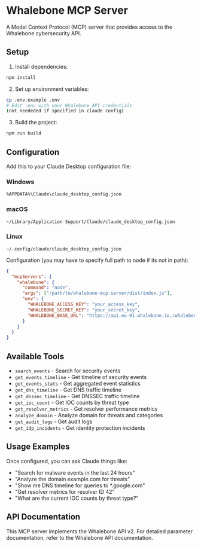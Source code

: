 # Whalebone MCP Server

A Model Context Protocol (MCP) server that provides access to the Whalebone cybersecurity API.

## Setup

1. Install dependencies:
```bash
npm install
```

2. Set up environment variables:
```bash
cp .env.example .env
# Edit .env with your Whalebone API credentials
(not neededed if specified in claude config)
```

3. Build the project:
```bash
npm run build
```

## Configuration

Add this to your Claude Desktop configuration file:

### Windows
`%APPDATA%\Claude\claude_desktop_config.json`

### macOS
`~/Library/Application Support/Claude/claude_desktop_config.json`

### Linux
`~/.config/claude/claude_desktop_config.json`

Configuration (you may have to specify full path to node if its not in path):
```json
{
  "mcpServers": {
    "whalebone": {
      "command": "node",
      "args": ["/path/to/whalebone-mcp-server/dist/index.js"],
      "env": {
        "WHALEBONE_ACCESS_KEY": "your_access_key",
        "WHALEBONE_SECRET_KEY": "your_secret_key",
        "WHALEBONE_BASE_URL": "https://api.eu-01.whalebone.io./whalebone/2"
      }
    }
  }
}
```

## Available Tools

- `search_events` - Search for security events
- `get_events_timeline` - Get timeline of security events
- `get_events_stats` - Get aggregated event statistics
- `get_dns_timeline` - Get DNS traffic timeline
- `get_dnssec_timeline` - Get DNSSEC traffic timeline
- `get_ioc_count` - Get IOC counts by threat type
- `get_resolver_metrics` - Get resolver performance metrics
- `analyze_domain` - Analyze domain for threats and categories
- `get_audit_logs` - Get audit logs
- `get_idp_incidents` - Get identity protection incidents

## Usage Examples

Once configured, you can ask Claude things like:

- "Search for malware events in the last 24 hours"
- "Analyze the domain example.com for threats"
- "Show me DNS timeline for queries to *.google.com"
- "Get resolver metrics for resolver ID 42"
- "What are the current IOC counts by threat type?"

## API Documentation

This MCP server implements the Whalebone API v2. For detailed parameter documentation, refer to the Whalebone API documentation.
